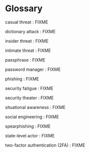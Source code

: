# Glossary

<span id="casual-threat">casual threat</span>
:   FIXME

<span id="dictionary-attack">dictionary attack</span>
:   FIXME

<span id="insider-threat">insider threat</span>
:   FIXME

<span id="intimate-threat">intimate threat</span>
:   FIXME

<span id="passphrase">passphrase</span>
:   FIXME

<span id="password-manager">password manager</span>
:   FIXME

<span id="phishing">phishing</span>
:   FIXME

<span id="security-fatigue">security fatigue</span>
:   FIXME

<span id="security-theater">security theater</span>
:   FIXME

<span id="situational-awareness">situational awareness</span>
:   FIXME

<span id="social-engineering">social engineering</span>
:   FIXME

<span id="spearphishing">spearphishing</span>
:   FIXME

<span id="state-level-actor">state-level actor</span>
:   FIXME

<span id="2fa">two-factor authentication (2FA)</span>
:   FIXME
